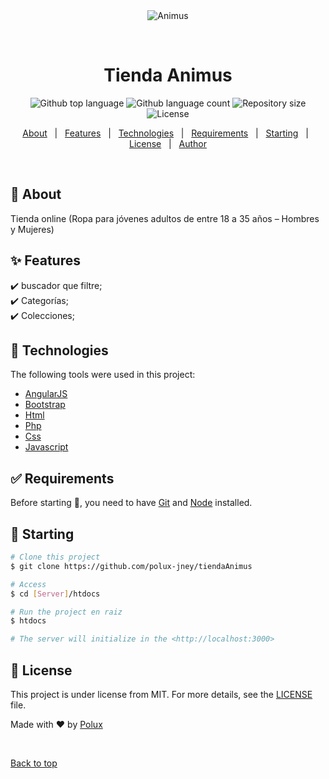 <div align="center" id="top"> 
  <img src="./.github/app.gif" alt="Animus" />

  &#xa0;

  <!-- <a href="https://htdocs.netlify.app">Demo</a> -->
</div>

<h1 align="center">Tienda Animus</h1>

<p align="center">
  <img alt="Github top language" src="https://img.shields.io/github/languages/top/polux-jney/tiendaAnimus?color=56BEB8">

  <img alt="Github language count" src="https://img.shields.io/github/languages/count/polux-jney/tiendaAnimus?color=56BEB8">

  <img alt="Repository size" src="https://img.shields.io/github/repo-size/polux-jney/tiendaAnimus?color=56BEB8">

  <img alt="License" src="https://img.shields.io/github/license/polux-jney/tiendaAnimus?color=56BEB8">

  <!-- <img alt="Github issues" src="https://img.shields.io/github/issues/polux-jney/tiendaAnimus?color=56BEB8" /> -->

  <!-- <img alt="Github forks" src="https://img.shields.io/github/forks/{polux-jney/tiendaAnimus?color=56BEB8" /> -->

  <!-- <img alt="Github stars" src="https://img.shields.io/github/stars/polux-jney/tiendaAnimus?color=56BEB8" /> -->
</p>

<!-- Status -->

<!-- <h4 align="center"> 
	🚧  Animus 🚀 Under construction...  🚧
</h4> 

<hr> -->

<p align="center">
  <a href="#dart-about">About</a> &#xa0; | &#xa0; 
  <a href="#sparkles-features">Features</a> &#xa0; | &#xa0;
  <a href="#rocket-technologies">Technologies</a> &#xa0; | &#xa0;
  <a href="#white_check_mark-requirements">Requirements</a> &#xa0; | &#xa0;
  <a href="#checkered_flag-starting">Starting</a> &#xa0; | &#xa0;
  <a href="#memo-license">License</a> &#xa0; | &#xa0;
  <a href="https://github.com/polux-jney" target="_blank">Author</a>
</p>

<br>

## :dart: About ##

Tienda online (Ropa para jóvenes adultos de entre 18 a 35 años – Hombres y 
Mujeres) 
## :sparkles: Features ##

:heavy_check_mark: buscador que filtre;\
:heavy_check_mark: Categorías;\
:heavy_check_mark: Colecciones;

## :rocket: Technologies ##

The following tools were used in this project:

- [AngularJS](https://angularjs.org/)
- [Bootstrap](https://getbootstrap.com/)
- [Html](https://developer.mozilla.org/es/docs/Web/HTML)
- [Php](https://www.php.net/)
- [Css](https://developer.mozilla.org/es/docs/Web/CSS)
- [Javascript](https://developer.mozilla.org/es/docs/Learn/JavaScript/First_steps/What_is_JavaScript)

## :white_check_mark: Requirements ##

Before starting :checkered_flag:, you need to have [Git](https://git-scm.com) and [Node](https://nodejs.org/en/) installed.

## :checkered_flag: Starting ##

```bash
# Clone this project
$ git clone https://github.com/polux-jney/tiendaAnimus

# Access
$ cd [Server]/htdocs

# Run the project en raiz
$ htdocs

# The server will initialize in the <http://localhost:3000>
```

## :memo: License ##

This project is under license from MIT. For more details, see the [LICENSE](LICENSE.md) file.


Made with :heart: by <a href="https://github.com/polux-jney" target="_blank">Polux</a>

&#xa0;

<a href="#top">Back to top</a>
